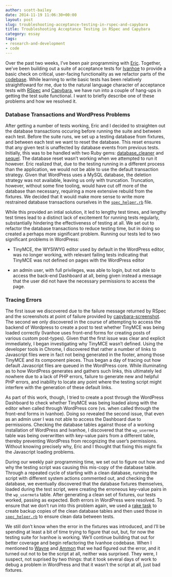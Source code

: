 ```yaml
---
author: scott-bailey
date: 2014-11-19 11:06:30+00:00
layout: post
slug: troubleshooting-acceptance-testing-in-rspec-and-capybara
title: Troubleshooting Acceptance Testing in RSpec and Capybara
category: essay
tags:
- research-and-development
- code
---
```


Over the past two weeks, I’ve been pair programming with [Eric](http://scholarslab.org/people/eric-rochester/). Together, we’ve been building out a suite of acceptance tests for [Ivanhoe](http://ivanhoe.scholarslab.org) to provide a basic check on critical, user-facing functionality as we refactor parts of the [codebase](http://github.com/scholarslab/ivanhoe). While learning to write basic tests has been relatively straightfoward for me, due to the natural language character of acceptance tests with [RSpec](https://relishapp.com/rspec) and [Capybara](http://jnicklas.github.io/capybara/), we have run into a couple of hang-ups in getting the test suite functional. I want to briefly describe one of these problems and how we resolved it.





### Database Transactions and WordPress Problems





After getting a number of tests working, Eric and I decided to straighten out the database transactions occuring before running the suite and between each test. Before the suite runs, we set up a testing database from fixtures, and between each test we want to reset the database. This reset ensures that any given test is unaffected by database events from previous tests. Initially, this was to be handled with two Ruby gems: [database_cleaner](https://github.com/DatabaseCleaner/database_cleaner) and [sequel](https://github.com/jeremyevans/sequel). The database reset wasn’t working when we attempted to run it however. Eric realized that, due to the testing running in a different process than the application, we would not be able to use the default transaction strategy. Given that WordPress uses a MySQL database, the deletion strategy was not available, leaving us only with truncation. Truncation, however, without some fine tooling, would have cut off more of the database than necessary, requiring a more extensive rebuild from the fixtures. We decided that it would make more sense to write more restrained database transactions ourselves in the [`spec_helper.rb`](https://github.com/scholarslab/ivanhoe/blob/feature/rspec_scott/spec/spec_helper.rb) file. 





While this provided an intial solution, it led to lengthy test times, and lengthy test times lead to a distinct lack of excitement for running tests regularly, substantially hindering the effectiveness of testing at all. We set out to refactor the database transactions to reduce testing time, but in doing so created a perhaps more significant problem. Running our tests led to two significant problems in WordPress:






	
  * TinyMCE, the WYSIWYG editor used by default in the WordPress editor, was no longer working, with relevant failing tests indicating that TinyMCE was not defined on pages with the WordPress editor

	
  * an admin user, with full privileges, was able to login, but not able to access the back-end Dashboard at all, being given instead a message that the user did not have the necessary permissions to access the page. 





### Tracing Errors





The first issue we discovered due to the failure message returned by RSpec and the screenshots at point of failure provided by [capybara-screenshot](https://github.com/mattheworiordan/capybara-screenshot). The second we only discovered in the course of attempting to access the backend of Wordpress to create a post to test whether TinyMCE was being loaded correctly (Ivanhoe uses front-end forms for creating posts of various custom post-types). Given that the first issue was clear and explicit immediately, I began investigating why TinyMCE wasn’t defined. Using the developer tools in Chrome, I discovered that rather a number of links to Javascript files were in fact not being generated in the footer, among those TinyMCE and its component pieces. Thus began a day of tracing out how default Javascript files are queued in the WordPress core. While illuminating as to how WordPress generates and gathers such links, this ultimately led nowhere due to a lack of PHP errors, failure to generate new and helpful PHP errors, and inability to locate any point where the testing script might interfere with the generation of these default links. 





As part of this work, though, I tried to create a post through the WordPress Dashboard to check whether TinyMCE was being loaded along with the editor when called through WordPress core (vs. when called through the front-end forms in Ivanhoe). Doing so revealed the second issue, that even as an admin user I was not able to access the Dashboard due to permissions. Checking the database tables against those of a working installation of WordPress and Ivanhoe, I discovered that the `wp_usermeta` table was being overwritten with key-value pairs from a different table, thereby preventing WordPress from recognizing the user’s permissions. Without knowing precisely why, Eric and I thought that fixing this might fix the Javascript loading problems. 





During our weekly pair programming time, we set out to figure out how and why the testing script was causing this mis-copy of the database table. Through a repeated cycle of starting with a clean database, running the script with different system actions commented out, and checking the database, we eventually discovered that the database fixtures themselves, loaded during the test script, were creating the erroneous key-value pairs in the `wp_usermeta` table. After generating a clean set of fixtures, our tests worked, passing as expected. Both errors in WordPress were resolved. To ensure that we don’t run into this problem again, we used a [rake task](https://github.com/scholarslab/ivanhoe/blob/feature/rspec_scott/Rakefile#L17) to create backup copies of the clean database tables and then used those in [`spec_helper.rb`](https://github.com/scholarslab/ivanhoe/blob/feature/rspec_scott/spec/spec_helper.rb) to ensure clean data between tests.





We still don’t know when the error in the fixtures was introduced, and I’ll be spending at least a bit of time trying to figure that out, but, for now the testing suite for Ivanhoe is working. We’ll continue building that out for better coverage and begin refactoring the Ivanhoe codebase. When I mentioned to [Wayne](http://scholarslab.org/people/wayne-graham/) and [Ammon](http://scholarslab.org/people/ammon-shepherd/) that we had figured out the error, and it turned out not to be the script at all, neither was surprised. They were, I suspect, not suprised by two things: that it took several days of work to debug a problem in WordPress and that it wasn’t the script at all, just bad fixtures.   




